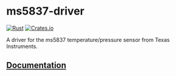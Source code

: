 # ms5837-driver

[![Rust](https://github.com/silvergasp/ms5837-driver/actions/workflows/rust.yml/badge.svg)](https://github.com/silvergasp/ms5837-driver/actions/workflows/rust.yml)
[![Crates.io](https://img.shields.io/crates/v/ms5837)](https://crates.io/crates/ms5837)

A driver for the ms5837 temperature/pressure sensor from Texas Instruments.

## [Documentation](https://docs.rs/ms5837/latest/ms5837/)